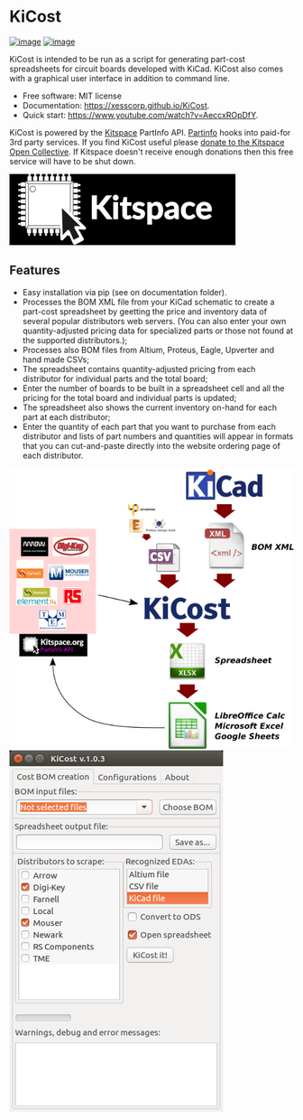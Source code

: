 KiCost
======

[![image](https://img.shields.io/travis/xesscorp/kicost.svg)](https://travis-ci.org/xesscorp/kicost)
[![image](https://img.shields.io/pypi/v/kicost.svg)](https://pypi.python.org/pypi/kicost)

KiCost is intended to be run as a script for generating part-cost
spreadsheets for circuit boards developed with KiCad. KiCost also comes
with a graphical user interface in addition to command line.

-   Free software: MIT license
-   Documentation: <https://xesscorp.github.io/KiCost>.
-   Quick start: <https://www.youtube.com/watch?v=AeccxROpDfY>.

KiCost is powered by the [Kitspace](https://kitspace.org/) PartInfo API. [Partinfo](https://github.com/kitspace/partinfo) hooks into paid-for 3rd party services. If you find KiCost useful please [donate to the Kitspace Open Collective](https://opencollective.com/kitspace). If Kitspace doesn't receive enough donations then this free service will have to be shut down.

[![image](kicost/kitspace.png)](https://kitspace.org/)

Features
--------

-   Easy installation via pip (see on documentation folder).
-   Processes the BOM XML file from your KiCad schematic to create a
    part-cost spreadsheet by geetting the price and  inventory data
    of several popular distributors web servers. (You can also enter your
    own quantity-adjusted pricing data for specialized parts or those
    not found at the supported distributors.);
-   Processes also BOM files from Altium, Proteus, Eagle, Upverter and
    hand made CSVs;
-   The spreadsheet contains quantity-adjusted pricing from each
    distributor for individual parts and the total board;
-   Enter the number of boards to be built in a spreadsheet cell and all
    the pricing for the total board and individual parts is updated;
-   The spreadsheet also shows the current inventory on-hand for each
    part at each distributor;
-   Enter the quantity of each part that you want to purchase from each
    distributor and lists of part numbers and quantities will appear in
    formats that you can cut-and-paste directly into the website
    ordering page of each distributor.

![image](docs/block_diag.png)
![image](gui.png)
